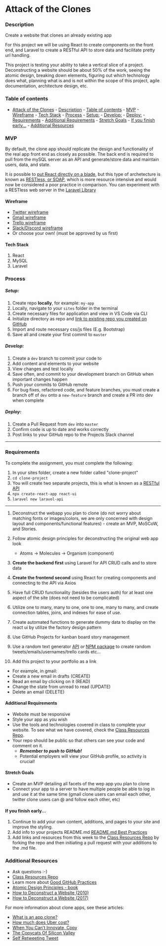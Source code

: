# Attack of the Clones

### Description

Create a website that clones an already existing app

For this project we will be using React to create components on the front end, and Laravel to create a RESTful API to store data and facilitate pretty url handling.



This project is testing your ability to take a vertical slice of a project. Deconstructing a website should be about 50% of the work, seeing the atomic design, breaking down elements, figuring out which technology does what, planning what is and is not within the scope of this project, agile documentation, architecture design, etc.

### Table of contents

<!--ts-->
- [Attack of the Clones](#attack-of-the-clones)
		- [Description](#description)
		- [Table of contents](#table-of-contents)
		- [MVP](#mvp)
			- [Wireframe](#wireframe)
			- [Tech Stack](#tech-stack)
		- [Process](#process)
				- [Setup:](#setup)
				- [Develop:](#develop)
				- [Deploy:](#deploy)
		- [Requirements](#requirements)
			- [Additional Requirements](#additional-requirements)
			- [Stretch Goals](#stretch-goals)
			- [If you finish early...](#if-you-finish-early)
		- [Additional Resources](#additional-resources)
<!--te-->

### MVP

By default, the clone app should replicate the design and functionality of the real app front end as closely as possible. The back end is required to pull from the mySQL server as an API and generate/store data and maintain users, data, and state.

It *is* possible to [put React directly on a blade](https://dev.to/lvtdeveloper/using-react-in-a-laravel-application-8fp), but this type of archetecture is known as [RESTless, or SOAP](https://pediaa.com/what-is-the-difference-between-restful-and-restless-web-service/#:~:targetText=The%20main%20difference%20between%20RESTful,does%20not%20follow%20RESTful%20principles.&targetText=Moreover%2C%20a%20web%20service%20is%20platform%20independent.), which is more resource intensive and would now be considered a poor practice in comparison. You can experiment with a RESTless web server in the [Laravel Library](https://github.com/bootcamp-students/Projects-Exercises/blob/master/docs/projects/laravel-library.md)


#### Wireframe

* [Twitter wireframe](https://twitter.com/awesome_inc)
* [Gmail wireframe](https://mail.google.com/mail/u/0/)
* [Trello wireframe](https://trello.com/b/0Bn39pyt/bootcamp-f19)
* [Slack/Discord wireframe](https://app.slack.com/client/TKV4DCHDH/CL8LDQGTY)
* Or choose your own! (must be approved by us first)

#### Tech Stack

1. React
2. MySQL
3. Laravel


### Process

##### Setup:

1. Create repo **locally**, for example: `my-app` 
2. Locally, navigate to your `sites` folder in the terminal
3. Create necessary files for application and view in VS Code via CLI
4. Initialize directory as repo and [link to existing repo you created on GitHub](https://help.github.com/en/articles/adding-an-existing-project-to-github-using-the-command-line)
5. Import and route necessary css/js files (E.g. Bootstrap)
6. Save all and create your first commit to `master` 

##### Develop:

1. Create a `dev` branch to commit your code to
2. Add content and elements to your website
3. View changes and test locally
4. Save often, and commit to your development branch on GitHub when important changes happen
5. Push your commits to GitHub remote
6. For bug fixes, refactored code, and feature branches, you must create a branch off of `dev` onto a `new-feature` branch and create a PR into dev when complete

##### Deploy:

1. Create a Pull Request from `dev` into `master` 
2. Confirm code is up to date and works correctly
3. Post links to your GitHub repo to the Projects Slack channel

---

### Requirements

To complete the assignment, you must complete the following:

1. In your sites folder, create a new folder called "clone-project"
2. `cd clone-project` 
3. You will create two separate projects, this is what is known as a [RESTful API](https://restfulapi.net/)
4. `npx create-react-app react-ui` 
5. `laravel new laravel-api` 

---

1. Deconstruct the webapp you plan to clone (do not worry about matching fonts or images/colors, we are only concerned with design layout and components/functional features) - create an MVP, MoSCoW, and Stories.
2. Follow atomic design principles for deconstructing the original web app look

   - Atoms -> Molecules -> Organism (component)

3. **Create the backend first** using Laravel for API CRUD calls and to store data
4. **Create the frontend second** using React for creating components and connecting to the API via Axios
5. Have full CRUD functionality (besides the users auth) for at least one aspect of the site (does not need to be complicated)
6. Utilize one to many, many to one, one to one, many to many, and create connection tables, joins, and indexes for ease of use.
7. Create automated functions to generate dummy data to display on the react ui by utilize the factory design pattern
8. Use GitHub Projects for kanban board story management
9. Use a random text generator [API](http://www.randomtext.me/) _or_ [NPM package](https://www.npmjs.com/package/casual) to create random tweets/emails/usernames/trello cards etc...
10. Add this project to your portfolio as a link

* For example, in gmail:
* Create a new email in drafts (CREATE)
* Read an email by clicking on it (READ)
* Change the state from unread to read (UPDATE)
* Delete an email (DELETE)

#### Additional Requirements

* Website must be responsive
* Style your app as you wish
* Use the tools and technologies covered in class to complete your website. To see what we have covered, check the [Class Resources Repo](https://github.com/bootcamp-students/Resources).
* Your repo should be public so that others can see your code and comment on it.
  + _**Remember to push to GitHub!**_
  + Potential employers will view your GitHub profile, so activity is crucial!

#### Stretch Goals

* Create an MVP detailing all facets of the wep app you plan to clone
* Connect your app to a server to have multiple people be able to log in and use it at the same time (gmail clone users can email each other, twitter clone users can @ and follow each other, etc)

#### If you finish early...

1. Continue to add your own content, additions, and pages to your site and improve the styling.
2. Add info to your projects README.md [README.md Best Practices](https://gist.github.com/PurpleBooth/109311bb0361f32d87a2)
3. Add links and resources from this week to the [Class Resources Repo](https://github.com/bootcamp-students/Resources) by forking the repo and then initiating a pull request with your additions to the .md file.

### Additional Resources

* Ask questions :-)
* [Class Resources Repo](https://github.com/bootcamp-students/Resources)
* Learn more about [Good GitHub Practices](https://guides.github.com)
* [Atomic Design Principles - book](http://atomicdesign.bradfrost.com/)
* [How to Deconstruct a Website (2010)](https://www.smashingmagazine.com/2010/05/case-study-deconstructing-popular-websites-opinion-column/)
* [How to Deconstruct a Website (2017)](https://github.com/dsinecos/notes/wiki/How-to-deconstruct-a-website's-front-end-for-learning%3F)

For more information about clone apps, see these articles:

* [What is an app clone?](https://www.quora.com/What-is-an-app-Clone)
* [How much does Uber cost?](https://thinkmobiles.com/blog/how-much-cost-make-app-like-uber/)
* [When You Can’t Innovate, Copy](https://hbr.org/2012/05/when-you-cant-innovate-copy)
* [The Copycats Of Silicon Valley](https://www.inc.com/yazin-akkawi/why-are-silicon-valley-companies-copying-each-other.html)
* [Self Retweeting Tweet](https://www.youtube.com/watch?v=zv0kZKC6GAM)

